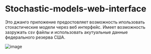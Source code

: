# Stochastic-models-web-interface

Это джанго приложение предостовляет возможность ипользовать стохастические модели через веб интерфейс.
Имеет возможность зазружать csv файлы и использовать акутуальные данные федерального резерва США.

![image](https://user-images.githubusercontent.com/47502992/173818578-aaa0a51e-d5f5-4ded-899b-2921679c88a5.png)
